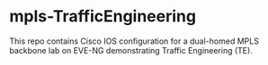 # mpls-TrafficEngineering
This repo contains Cisco IOS configuration  for a dual-homed MPLS backbone lab on EVE-NG demonstrating Traffic Engineering (TE).  
